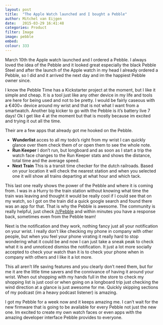 ```yaml
---
layout: post
title:  "The Apple Watch launched and I bought a Pebble"
author: Mitchel van Eijgen
date:   2015-03-29 16:41:48
categories: Product
filter: Image
image: pebble
embed:
colour: 333
---
```


March 10th the Apple watch launched and I ordered a Pebble. I always loved the idea of the Pebble and it looked great especially the black Pebble Steel and after the launch of the Apple watch in my head I already ordered a Pebble, so I did and it arrived the next day and im the happiest Pebble owner since.

<!--more-->

I know the Pebble Time has a Kickstarter project at the moment, but I like it simple and cheap. It is a tool just like any other device in my life and tools are here for being used and not to be pretty. I would be fairly caseous with a €400+ device around my wrist and that is not what I want from a smartwatch. Another big kicker to go with the Pebble is it’s battery live 7 days! Ok I get like 4 at the moment but that is mostly because im excited and trying it out all the time.

Their are a few apps that already got me hooked on the Pebble.

* **Wunderlist** acces to all my todo’s right from my wrist I can quickly glance over them check them of or open them to see the whole note.
* **Run Keeper** I don’t run, but longboard and as soon as I start a trip the watch face changes to the Run Keeper stats and shows the distance, total time and the average speed.
* **Next Train** This is a transit time checker for the dutch railroads. Based on your location it will check the nearest station and when you selected one it will show all trains departing at what hour and which tack.

This last one really shows the power of the Pebble and where it is coming from. I was in a Hurry to the train station without knowing what time the train was leaving and thought it would be really cool if I could see that on my watch, so I got on the train did a quick google search and found there was an app for that. That is why the Pebble is awesome. The community is really helpful, just check [/r/Pebble](http://www.reddit.com/r/pebble/) and within minutes you have a response back, sometimes even from the Pebble team!

Next is the notification and they work, nothing fancy just all your notification on your wrist. I really don’t like checking my phone in company with other people, but when you feel your phone virating it really hard to stop wondering what it could be and now I can just take a sneak peak to check what it is and unnoticed dismiss the notification. It just a lot more socially accepted to check your watch than it is to check your phone when in company with others and I like it a lot more.

This all aren’t life saving features and you clearly don’t need them, but for me it are the little time savers and the connivance of having it around your wrist.  When out shopping with my hands full in the store to check my shopping list is just cool or when going on a longboard trip just checking the wind direction at a glance is just awesome for me. Quickly skipping sections of my podcast (im a heavy podcast listener) is amazing.

I got my Pebble for a week now and it keeps amazing me. I can’t wait for the new firmware that is going to be available for every Pebble not just the new one. Im excited to create my own watch faces or even apps with the amazing developer interface Pebble provides to everyone.
